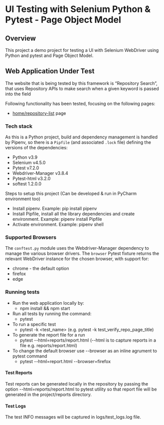 # UI Testing with Selenium Python & Pytest - Page Object Model

## Overview
This project a demo project for testing a UI with Selenium WebDriver using Python and pytest and Page Object Model.


## Web Application Under Test
The website that is being tested by this framework is “Repository Search”, that uses Repository APIs to make search when a given keyword is passed into the field

Following functionality has been tested, focusing on the following pages:
* [home/repository-list](http://localhost:3000/) page


### Tech stack
As this is a Python project, build and dependency management is handled by Pipenv, so there is a `Pipfile` (and associated `.lock` file) defining the versions of the dependencies:
* Python v3.9
* Selenium v4.5.0
* Pytest v7.2.0
* Webdriver-Manager v3.8.4
* Pytest-html v3.2.0
* softest 1.2.0.0

Steps to setup this project (Can be developed & run in PyCharm environment too)

* Install pipenv. Example: pip install pipenv
* Install Pipfile, install all the library dependencies and create environment. Example: pipenv install Pipfile
* Activate environment. Example: pipenv shell



### Supported Browsers
The `conftest.py` module uses the Webdriver-Manager dependency to manage the various browser drivers. The `browser` Pytest fixture returns the relevant WebDriver instance for the chosen browser, with support for:
* chrome - the default option
* firefox
* edge


### Running tests
* Run the web application locally by:  
  - npm install && npm start
* Run all tests by running the command: 
  - pytest
* To run a specific test 
  - pytest -k <test_name> (e.g. pytest -k test_verify_repo_page_title)
* To generate the report file for a run
  - pytest --html=reports/report.html (--html is to capture reports in a file  e.g. reports/report.html)
* To change the default browser use --browser as an inline agrument to pytest command
  - pytest --html=report.html --browser=firefox


#### Test Reports
Test reports can be generated locally in the repository by passing the option --html=reports/report.html to pytest utility so that report file will be generated in the project/reports directory.


#### Test Logs
The test INFO messages will be captured in logs/test_logs.log file.


